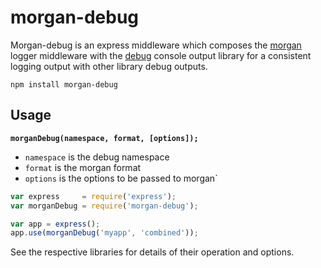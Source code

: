 morgan-debug
===

Morgan-debug is an express middleware which composes the [morgan](https://www.npmjs.org/package/morgan) logger middleware with the [debug](https://www.npmjs.org/package/debug) console output library for a consistent logging output with other library debug outputs.

```
npm install morgan-debug
```

## Usage

**`morganDebug(namespace, format, [options]);`**

- `namespace` is the debug namespace
- `format` is the morgan format
- `options` is the options to be passed to morgan`

```js
var express     = require('express');
var morganDebug = require('morgan-debug');

var app = express();
app.use(morganDebug('myapp', 'combined'));
```

See the respective libraries for details of their operation and options.